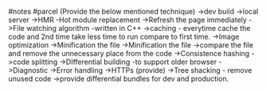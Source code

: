 #notes
#parcel (Provide the below mentioned technique)
->dev build
->local server
->HMR -Hot module replacement
->Refresh the page immediately
->File watching algorithm -written in C++
->caching - everytime cache the code and 2nd time take less time to run compare to first time.
->Image optimization
->Minification the file
->Minification the file
->compare the file and remove the unnecessary place from the code
->Consistence hashing
->code splitting
->DIfferential building -to support older browser
->Diagnostic
->Error handling
->HTTPs (provide)
->Tree shacking - remove unused code
->provide differential bundles for dev and production.
